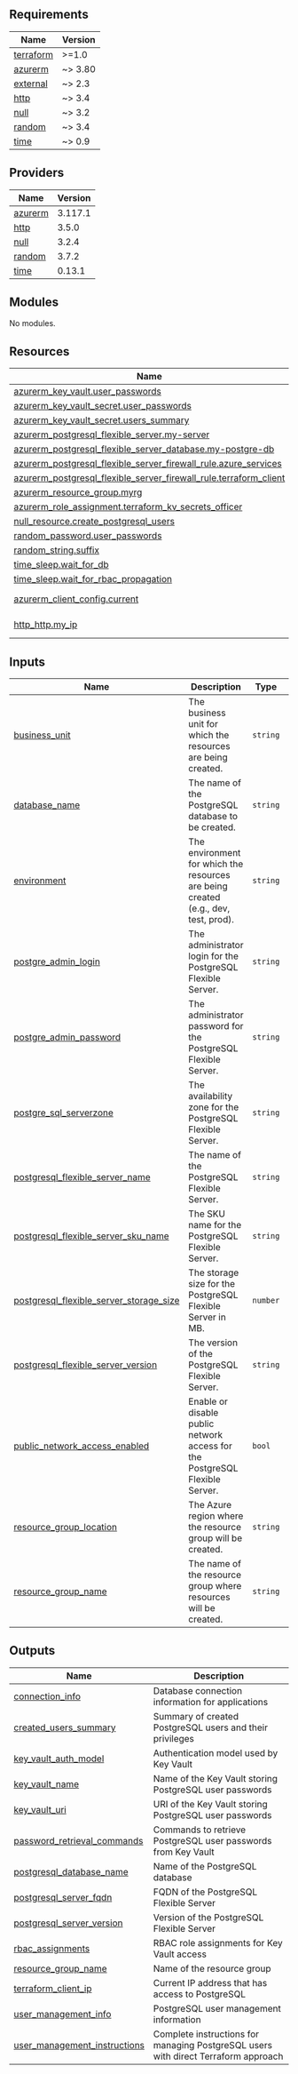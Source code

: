 ## Requirements

| Name | Version |
|------|---------|
| <a name="requirement_terraform"></a> [terraform](#requirement\_terraform) | >=1.0 |
| <a name="requirement_azurerm"></a> [azurerm](#requirement\_azurerm) | ~> 3.80 |
| <a name="requirement_external"></a> [external](#requirement\_external) | ~> 2.3 |
| <a name="requirement_http"></a> [http](#requirement\_http) | ~> 3.4 |
| <a name="requirement_null"></a> [null](#requirement\_null) | ~> 3.2 |
| <a name="requirement_random"></a> [random](#requirement\_random) | ~> 3.4 |
| <a name="requirement_time"></a> [time](#requirement\_time) | ~> 0.9 |

## Providers

| Name | Version |
|------|---------|
| <a name="provider_azurerm"></a> [azurerm](#provider\_azurerm) | 3.117.1 |
| <a name="provider_http"></a> [http](#provider\_http) | 3.5.0 |
| <a name="provider_null"></a> [null](#provider\_null) | 3.2.4 |
| <a name="provider_random"></a> [random](#provider\_random) | 3.7.2 |
| <a name="provider_time"></a> [time](#provider\_time) | 0.13.1 |

## Modules

No modules.

## Resources

| Name | Type |
|------|------|
| [azurerm_key_vault.user_passwords](https://registry.terraform.io/providers/hashicorp/azurerm/latest/docs/resources/key_vault) | resource |
| [azurerm_key_vault_secret.user_passwords](https://registry.terraform.io/providers/hashicorp/azurerm/latest/docs/resources/key_vault_secret) | resource |
| [azurerm_key_vault_secret.users_summary](https://registry.terraform.io/providers/hashicorp/azurerm/latest/docs/resources/key_vault_secret) | resource |
| [azurerm_postgresql_flexible_server.my-server](https://registry.terraform.io/providers/hashicorp/azurerm/latest/docs/resources/postgresql_flexible_server) | resource |
| [azurerm_postgresql_flexible_server_database.my-postgre-db](https://registry.terraform.io/providers/hashicorp/azurerm/latest/docs/resources/postgresql_flexible_server_database) | resource |
| [azurerm_postgresql_flexible_server_firewall_rule.azure_services](https://registry.terraform.io/providers/hashicorp/azurerm/latest/docs/resources/postgresql_flexible_server_firewall_rule) | resource |
| [azurerm_postgresql_flexible_server_firewall_rule.terraform_client](https://registry.terraform.io/providers/hashicorp/azurerm/latest/docs/resources/postgresql_flexible_server_firewall_rule) | resource |
| [azurerm_resource_group.myrg](https://registry.terraform.io/providers/hashicorp/azurerm/latest/docs/resources/resource_group) | resource |
| [azurerm_role_assignment.terraform_kv_secrets_officer](https://registry.terraform.io/providers/hashicorp/azurerm/latest/docs/resources/role_assignment) | resource |
| [null_resource.create_postgresql_users](https://registry.terraform.io/providers/hashicorp/null/latest/docs/resources/resource) | resource |
| [random_password.user_passwords](https://registry.terraform.io/providers/hashicorp/random/latest/docs/resources/password) | resource |
| [random_string.suffix](https://registry.terraform.io/providers/hashicorp/random/latest/docs/resources/string) | resource |
| [time_sleep.wait_for_db](https://registry.terraform.io/providers/hashicorp/time/latest/docs/resources/sleep) | resource |
| [time_sleep.wait_for_rbac_propagation](https://registry.terraform.io/providers/hashicorp/time/latest/docs/resources/sleep) | resource |
| [azurerm_client_config.current](https://registry.terraform.io/providers/hashicorp/azurerm/latest/docs/data-sources/client_config) | data source |
| [http_http.my_ip](https://registry.terraform.io/providers/hashicorp/http/latest/docs/data-sources/http) | data source |

## Inputs

| Name | Description | Type | Default | Required |
|------|-------------|------|---------|:--------:|
| <a name="input_business_unit"></a> [business\_unit](#input\_business\_unit) | The business unit for which the resources are being created. | `string` | n/a | yes |
| <a name="input_database_name"></a> [database\_name](#input\_database\_name) | The name of the PostgreSQL database to be created. | `string` | n/a | yes |
| <a name="input_environment"></a> [environment](#input\_environment) | The environment for which the resources are being created (e.g., dev, test, prod). | `string` | n/a | yes |
| <a name="input_postgre_admin_login"></a> [postgre\_admin\_login](#input\_postgre\_admin\_login) | The administrator login for the PostgreSQL Flexible Server. | `string` | n/a | yes |
| <a name="input_postgre_admin_password"></a> [postgre\_admin\_password](#input\_postgre\_admin\_password) | The administrator password for the PostgreSQL Flexible Server. | `string` | n/a | yes |
| <a name="input_postgre_sql_serverzone"></a> [postgre\_sql\_serverzone](#input\_postgre\_sql\_serverzone) | The availability zone for the PostgreSQL Flexible Server. | `string` | n/a | yes |
| <a name="input_postgresql_flexible_server_name"></a> [postgresql\_flexible\_server\_name](#input\_postgresql\_flexible\_server\_name) | The name of the PostgreSQL Flexible Server. | `string` | n/a | yes |
| <a name="input_postgresql_flexible_server_sku_name"></a> [postgresql\_flexible\_server\_sku\_name](#input\_postgresql\_flexible\_server\_sku\_name) | The SKU name for the PostgreSQL Flexible Server. | `string` | n/a | yes |
| <a name="input_postgresql_flexible_server_storage_size"></a> [postgresql\_flexible\_server\_storage\_size](#input\_postgresql\_flexible\_server\_storage\_size) | The storage size for the PostgreSQL Flexible Server in MB. | `number` | n/a | yes |
| <a name="input_postgresql_flexible_server_version"></a> [postgresql\_flexible\_server\_version](#input\_postgresql\_flexible\_server\_version) | The version of the PostgreSQL Flexible Server. | `string` | n/a | yes |
| <a name="input_public_network_access_enabled"></a> [public\_network\_access\_enabled](#input\_public\_network\_access\_enabled) | Enable or disable public network access for the PostgreSQL Flexible Server. | `bool` | `false` | no |
| <a name="input_resource_group_location"></a> [resource\_group\_location](#input\_resource\_group\_location) | The Azure region where the resource group will be created. | `string` | n/a | yes |
| <a name="input_resource_group_name"></a> [resource\_group\_name](#input\_resource\_group\_name) | The name of the resource group where resources will be created. | `string` | n/a | yes |

## Outputs

| Name | Description |
|------|-------------|
| <a name="output_connection_info"></a> [connection\_info](#output\_connection\_info) | Database connection information for applications |
| <a name="output_created_users_summary"></a> [created\_users\_summary](#output\_created\_users\_summary) | Summary of created PostgreSQL users and their privileges |
| <a name="output_key_vault_auth_model"></a> [key\_vault\_auth\_model](#output\_key\_vault\_auth\_model) | Authentication model used by Key Vault |
| <a name="output_key_vault_name"></a> [key\_vault\_name](#output\_key\_vault\_name) | Name of the Key Vault storing PostgreSQL user passwords |
| <a name="output_key_vault_uri"></a> [key\_vault\_uri](#output\_key\_vault\_uri) | URI of the Key Vault storing PostgreSQL user passwords |
| <a name="output_password_retrieval_commands"></a> [password\_retrieval\_commands](#output\_password\_retrieval\_commands) | Commands to retrieve PostgreSQL user passwords from Key Vault |
| <a name="output_postgresql_database_name"></a> [postgresql\_database\_name](#output\_postgresql\_database\_name) | Name of the PostgreSQL database |
| <a name="output_postgresql_server_fqdn"></a> [postgresql\_server\_fqdn](#output\_postgresql\_server\_fqdn) | FQDN of the PostgreSQL Flexible Server |
| <a name="output_postgresql_server_version"></a> [postgresql\_server\_version](#output\_postgresql\_server\_version) | Version of the PostgreSQL Flexible Server |
| <a name="output_rbac_assignments"></a> [rbac\_assignments](#output\_rbac\_assignments) | RBAC role assignments for Key Vault access |
| <a name="output_resource_group_name"></a> [resource\_group\_name](#output\_resource\_group\_name) | Name of the resource group |
| <a name="output_terraform_client_ip"></a> [terraform\_client\_ip](#output\_terraform\_client\_ip) | Current IP address that has access to PostgreSQL |
| <a name="output_user_management_info"></a> [user\_management\_info](#output\_user\_management\_info) | PostgreSQL user management information |
| <a name="output_user_management_instructions"></a> [user\_management\_instructions](#output\_user\_management\_instructions) | Complete instructions for managing PostgreSQL users with direct Terraform approach |
